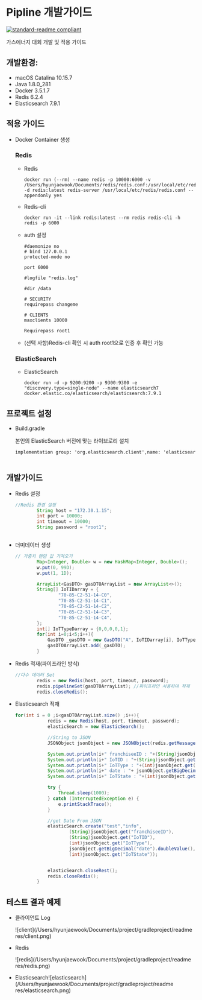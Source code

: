 # Pipline 개발가이드

[![standard-readme compliant](https://img.shields.io/badge/2021%20Contest%20Energy-standard-brightgreen.svg?style=flat-square)](https://github.com/ssg02138/2021ESWContest_energy_6010)

가스에너지 대회 개발 및 적용 가이드

## 개발환경:

- macOS Catalina 10.15.7
- Java 1.8.0_281
- Docker 3.5.1.7
- Redis 6.2.4
- Elasticsearch 7.9.1

## 적용 가이드

- Docker Container 생성

  ### Redis

  - Redis

    ```
    docker run (--rm) --name redis -p 10000:6000 -v /Users/hyunjaewook/Documents/redis/redis.conf:/usr/local/etc/redis/redis.conf -d redis:latest redis-server /usr/local/etc/redis/redis.conf --appendonly yes

  - Redis-cli

    ``` 
    docker run -it --link redis:latest --rm redis redis-cli -h redis -p 6000
    ```

  - auth 설정

    ``` 
    #daemonize no
    # bind 127.0.0.1
    protected-mode no
    
    port 6000 
    
    #logfile "redis.log"
    
    #dir /data 
    
    # SECURITY
    requirepass changeme
    
    # CLIENTS
    maxclients 10000
    
    Requirepass root1
    ```

  - (선택 사항)Redis-cli 확인 시 auth root1으로 인증 후 확인 가능

  

  ### ElasticSearch

  - ElasticSearch
    ```
    docker run -d -p 9200:9200 -p 9300:9300 -e "discovery.type=single-node" --name elasticsearch7 docker.elastic.co/elasticsearch/elasticsearch:7.9.1
    ```

  

## 프로젝트 설정

  - Build.gradle

    본인의 ElasticSearch 버전에 맞는 라이브로리 설치

    ``` xml
    implementation group: 'org.elasticsearch.client',name: 'elasticsearch-rest-high-level-client', version: '7.9.1'



## 개발가이드

 - Redis 설정

   ``` java
   //Redis 환경 설정
           String host = "172.30.1.15";
           int port = 10000;
           int timeout = 10000;
           String password = "root1";



- 더미데이터 생성

  ``` java
  // 가중치 랜덤 값 가져오기
          Map<Integer, Double> w = new HashMap<Integer, Double>();
          w.put(0, 99D);
          w.put(1, 1D);
  
          ArrayList<GasDTO> gasDTOArrayList = new ArrayList<>();
          String[] IoTIDarray = {
                  "70-85-C2-51-14-C0",
                  "70-85-C2-51-14-C1",
                  "70-85-C2-51-14-C2",
                  "70-85-C2-51-14-C3",
                  "70-85-C2-51-14-C4",
          };
          int[] IoTTypeDarray = {0,0,0,0,1};
          for(int i=0;i<5;i++){
              GasDTO _gasDTO = new GasDTO("A", IoTIDarray[i], IoTTypeDarray[i],44378.17459,getWeightedRandom(w,random));
              gasDTOArrayList.add(_gasDTO);
          }

- Redis 적재(파이프라인 방식)

  ``` java
  //다수 데이터 Set
          redis = new Redis(host, port, timeout, password);
          redis.pipelineSet(gasDTOArrayList); //파이프라인 사용하여 적재
          redis.closeRedis();

- Elasticsearch 적재

  ``` java
  for(int i = 0 ;i<gasDTOArrayList.size() ;i++){
              redis = new Redis(host, port, timeout, password);
              elasticSearch = new ElasticSearch();
  
              //String to JSON
              JSONObject jsonObject = new JSONObject(redis.getMessage(Integer.toString(i)));
  
              System.out.println(i+" franchiseeID : "+(String)jsonObject.get("franchiseeID"));
              System.out.println(i+" IoTID : "+(String)jsonObject.get("IoTID"));
              System.out.println(i+" IoTType : "+(int)jsonObject.get("IoTType"));
              System.out.println(i+" date : "+ jsonObject.getBigDecimal("date").doubleValue());
              System.out.println(i+" IoTState : "+(int)jsonObject.get("IoTState"));
  
              try {
                  Thread.sleep(1000);
              } catch (InterruptedException e) {
                  e.printStackTrace();
              }
  
              //get Date From JSON
              elasticSearch.create("test","info",
                      (String)jsonObject.get("franchiseeID"),
                      (String)jsonObject.get("IoTID"),
                      (int)jsonObject.get("IoTType"),
                      jsonObject.getBigDecimal("date").doubleValue(),
                      (int)jsonObject.get("IoTState"));
  
  
              elasticSearch.closeRest();
              redis.closeRedis();
          }
  ```

  

## 테스트 결과 예제

  - 클라이언트 Log

    ![client](/Users/hyunjaewook/Documents/project/gradleproject/readme res/client.png)

  - Redis

     ![redis](/Users/hyunjaewook/Documents/project/gradleproject/readme res/redis.png)

  - Elasticsearch![elasticsearch](/Users/hyunjaewook/Documents/project/gradleproject/readme res/elasticsearch.png)
